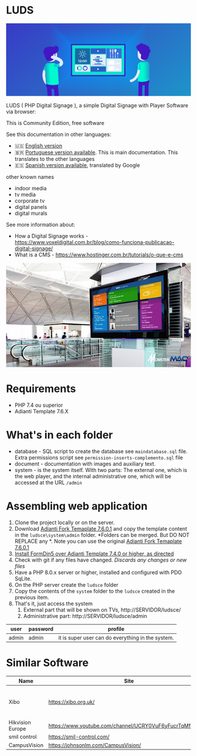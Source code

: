 # LUDS

![visão geral](document/digital-signage.png)

LUDS ( PHP Digital Signage ), a simple Digital Signage with Player Software via browser:

This is Community Edition, free software

See this documentation in other languages:
- :us: [English version](README.md)
- :brazil: [Portuguese version available](document/README_pt-BR.md). This is main documentation. This translates to the other languages
- :es: [Spanish version available](document/README_es.md), translated by Google

other known names
* indoor media
* tv media
* corporate tv
* digital panels
* digital murals

See more information about:
* How a Digital Signage works - https://www.voxeldigital.com.br/blog/como-funciona-publicacao-digital-signage/
* What is a CMS - https://www.hostinger.com.br/tutorials/o-que-e-cms

![visão geral](document/exemplo01.jpg)

# Requirements
* PHP 7.4 ou superior
* Adianti Template 7.6.X

# What's in each folder
* database - SQL script to create the database see `maindatabase.sql` file. Extra permissions script see `permission-inserts-complemento.sql` file
* document - documentation with images and auxiliary text.
* system - is the system itself. With two parts: The external one, which is the web player, and the internal administrative one, which will be accessed at the URL `/admin`

# Assembling web application

1. Clone the project locally or on the server.
1. Download [Adianti Fork Temaplate 7.6.0.1](https://github.com/bjverde/adianti-fork-template/releases/tag/v7.6.0.1) and copy the template content in the `ludsce\system\admin` folder. *Folders can be merged. But DO NOT REPLACE any *. Note you can use the original [Adianti Fork Temaplate 7.6.0.1](https://github.com/bjverde/adianti-fork-template/releases/tag/v7.6.0.1)
1. [Install FormDin5 over Adianti Template 7.4.0 or higher, as directed](https://github.com/bjverde/formDin5#instala%C3%A7%C3%A3o)
1. Check with git if any files have changed. *Discards any changes or new files*
1. Have a PHP 8.0.x server or higher, installed and configured with PDO SqLite.
1. On the PHP server create the `ludsce` folder
1. Copy the contents of the `system` folder to the `ludsce` created in the previous item.
1. That's it, just access the system
     1. External part that will be shown on TVs, http://SERVIDOR/ludsce/
     1. Administrative part: http://SERVIDOR/ludsce/admin

user | password | profile
------ | ------------------ | --------------------
admin | admin | it is super user can do everything in the system.

# Similar Software 
| Name             | Site                                                     | GitHub                                    | Description                          |
|------------------|----------------------------------------------------------|-------------------------------------------|--------------------------------------|
| Xibo             | https://xibo.org.uk/                                     |                                           | Most Famous software Digital Display |
| Hikvision Europe | https://www.youtube.com/channel/UCRY0VuF6yFucrTqMfZk6Bng |                                           |                                      |
| smil control     | https://smil-control.com/                                | https://github.com/sagiadinos             |                                      |
| CampusVision     | https://johnsonlm.com/CampusVision/                      | https://github.com/JohnsonLM/CampusVision |                                      |
